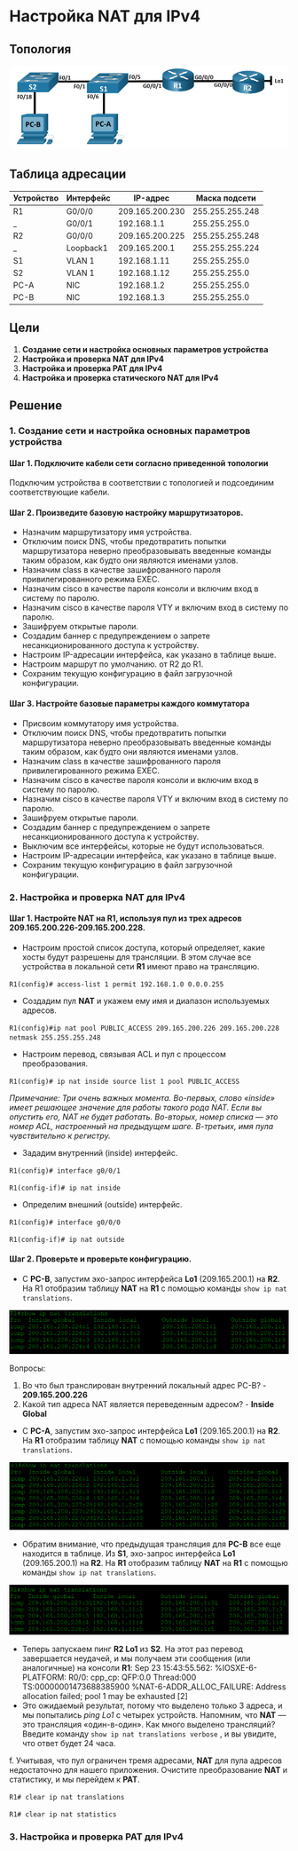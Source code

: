# Настройка NAT для IPv4
## Топология

![alt text](image.png)

##  Таблица адресации
Устройство | Интерфейс | IP-адрес | Маска подсети
--- | --- | --- | ---
R1 | G0/0/0 | 209.165.200.230 | 255.255.255.248
_ | G0/0/1 | 192.168.1.1 | 255.255.255.0
R2 | G0/0/0 | 209.165.200.225 | 255.255.255.248
_ | Loopback1 | 209.165.200.1 | 255.255.255.224
S1 | VLAN 1 | 192.168.1.11 | 255.255.255.0
S2 | VLAN 1 | 192.168.1.12 | 255.255.255.0
PC-A | NIC | 192.168.1.2 | 255.255.255.0
PC-B | NIC | 192.168.1.3 | 255.255.255.0
## Цели 
1. **Создание сети и настройка основных параметров устройства**
2. **Настройка и проверка NAT для IPv4**
3. **Настройка и проверка PAT для IPv4**
4. **Настройка и проверка статического NAT для IPv4**
## Решение
### 1. Создание сети и настройка основных параметров устройства
#### Шаг 1. Подключите кабели сети согласно приведенной топологии
Подключим устройства в соответствии с топологией и подсоединим соответствующие кабели.
#### Шаг 2. Произведите базовую настройку маршрутизаторов.
 * Назначим маршрутизатору имя устройства.
 * Отключим поиск DNS, чтобы предотвратить попытки маршрутизатора неверно преобразовывать введенные команды таким образом, как будто они являются именами узлов.
 * Назначим class в качестве зашифрованного пароля привилегированного режима EXEC.
 * Назначим cisco в качестве пароля консоли и включим вход в систему по паролю.
 * Назначим cisco в качестве пароля VTY и включим вход в систему по паролю.
 * Зашифруем открытые пароли.
 * Создадим баннер с предупреждением о запрете несанкционированного доступа к устройству.
 * Настроим IP-адресации интерфейса, как указано в таблице выше.
 * Настроим маршрут по умолчанию. от R2 до  R1.
 * Сохраним текущую конфигурацию в файл загрузочной конфигурации.
#### Шаг 3. Настройте базовые параметры каждого коммутатора
 * Присвоим коммутатору имя устройства.
 * Отключим поиск DNS, чтобы предотвратить попытки маршрутизатора неверно преобразовывать введенные команды таким образом, как будто они являются именами узлов.
 * Назначим class в качестве зашифрованного пароля привилегированного режима EXEC.
 * Назначим cisco в качестве пароля консоли и включим вход в систему по паролю.
 * Назначим cisco в качестве пароля VTY и включим вход в систему по паролю.
 * Зашифруем открытые пароли.
 * Создадим баннер с предупреждением о запрете несанкционированного доступа к устройству.
 * Выключим все интерфейсы, которые не будут использоваться.
 * Настроим IP-адресации интерфейса, как указано в таблице выше.
 * Сохраним текущую конфигурацию в файл загрузочной конфигурации.
### 2. Настройка и проверка NAT для IPv4
#### Шаг 1. Настройте NAT на R1, используя пул из трех адресов 209.165.200.226-209.165.200.228. 
 * Настроим простой список доступа, который определяет, какие хосты будут разрешены для трансляции. В этом случае все устройства в локальной сети **R1** имеют право на трансляцию.

`R1(config)# access-list 1 permit 192.168.1.0 0.0.0.255` 

 * Создадим пул **NAT** и укажем ему имя и диапазон используемых адресов.

`R1(config)#ip nat pool PUBLIC_ACCESS 209.165.200.226 209.165.200.228 netmask 255.255.255.248` 
 
 * Настроим перевод, связывая ACL и пул с процессом преобразования.

`R1(config)# ip nat inside source list 1 pool PUBLIC_ACCESS `

*Примечание: Три очень важных момента. Во-первых, слово «inside» имеет решающее значение для работы такого рода NAT. Если вы опустить его, NAT не будет работать. Во-вторых, номер списка — это номер ACL, настроенный на предыдущем шаге. В-третьих, имя пула чувствительно к регистру.* 
 * Зададим внутренний (inside) интерфейс. 

`R1(config)# interface g0/0/1`

`R1(config-if)# ip nat inside`

 * Определим внешний (outside) интерфейс.

`R1(config)# interface g0/0/0`

`R1(config-if)# ip nat outside`

#### Шаг 2. Проверьте и проверьте конфигурацию. 
 * С **PC-B**,  запустим эхо-запрос интерфейса **Lo1** (209.165.200.1) на **R2**. На R1 отобразим таблицу **NAT** на **R1** с помощью команды `show ip nat translations`.

![alt text](image-3.png)

Вопросы:
1. Во что был транслирован внутренний локальный адрес PC-B? - **209.165.200.226**
2. Какой тип адреса NAT является переведенным адресом? - **Inside Global**
 
 * С **PC-A**, запустим  эхо-запрос интерфейса **Lo1** (209.165.200.1) на **R2**. На **R1** отобразим таблицу **NAT** с помощью команды `show ip nat translations`.

![alt text](image-4.png)

 * Обратим внимание, что предыдущая трансляция для **PC-B** все еще находится в таблице. Из **S1**, эхо-запрос интерфейса **Lo1** (209.165.200.1) на **R2**. На **R1** отобразим таблицу **NAT** на **R1** с помощью команды `show ip nat translations`.

![alt text](image-5.png)

 * Теперь запускаем пинг **R2 Lo1** из **S2**. На этот раз перевод завершается неудачей, и мы получаем эти сообщения (или аналогичные) на консоли **R1**:
Sep 23 15:43:55.562: %IOSXE-6-PLATFORM: R0/0: cpp_cp: QFP:0.0 Thread:000 TS:00000001473688385900 %NAT-6-ADDR_ALLOC_FAILURE: Address allocation failed; pool 1 may be exhausted [2]
 * Это ожидаемый результат, потому что выделено только 3 адреса, и мы попытались *ping Lo1* с четырех устройств. Напомним, что **NAT** — это трансляция «один-в-один». Как много выделено трансляций? Введите команду `show ip nat translations verbose` , и вы увидите, что ответ будет 24 часа.

f.	Учитывая, что пул ограничен тремя адресами, **NAT** для пула адресов недостаточно для нашего приложения. Очистите преобразование **NAT** и статистику, и мы перейдем к **PAT**.

`R1# clear ip nat translations` 

`R1# clear ip nat statistics` 

### 3. Настройка и проверка PAT для IPv4
